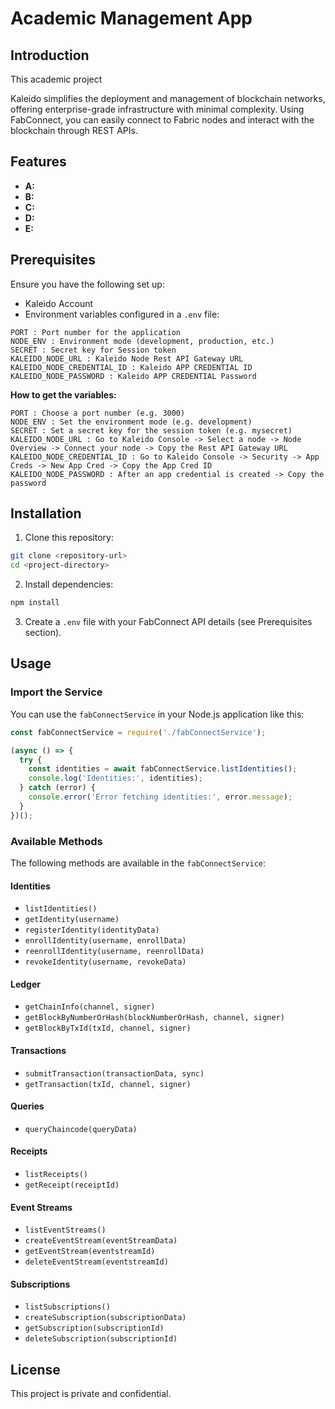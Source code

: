 # Academic Management App

## Introduction

This academic project

Kaleido simplifies the deployment and management of blockchain networks, offering enterprise-grade infrastructure with minimal complexity. Using FabConnect, you can easily connect to Fabric nodes and interact with the blockchain through REST APIs.

## Features

- **A:** 
- **B:** 
- **C:**
- **D:**
- **E:**

## Prerequisites

Ensure you have the following set up:

- Kaleido Account
- Environment variables configured in a `.env` file:

```
PORT : Port number for the application
NODE_ENV : Environment mode (development, production, etc.)
SECRET : Secret key for Session token
KALEIDO_NODE_URL : Kaleido Node Rest API Gateway URL
KALEIDO_NODE_CREDENTIAL_ID : Kaleido APP CREDENTIAL ID
KALEIDO_NODE_PASSWORD : Kaleido APP CREDENTIAL Password
```
**How to get the variables:**
```
PORT : Choose a port number (e.g. 3000)
NODE_ENV : Set the environment mode (e.g. development)
SECRET : Set a secret key for the session token (e.g. mysecret)
KALEIDO_NODE_URL : Go to Kaleido Console -> Select a node -> Node Overview -> Connect your node -> Copy the Rest API Gateway URL
KALEIDO_NODE_CREDENTIAL_ID : Go to Kaleido Console -> Security -> App Creds -> New App Cred -> Copy the App Cred ID
KALEIDO_NODE_PASSWORD : After an app credential is created -> Copy the password
```

## Installation

1. Clone this repository:

```bash
git clone <repository-url>
cd <project-directory>
```

2. Install dependencies:

```bash
npm install
```

3. Create a `.env` file with your FabConnect API details (see Prerequisites section).

## Usage

### Import the Service

You can use the `fabConnectService` in your Node.js application like this:

```javascript
const fabConnectService = require('./fabConnectService');

(async () => {
  try {
    const identities = await fabConnectService.listIdentities();
    console.log('Identities:', identities);
  } catch (error) {
    console.error('Error fetching identities:', error.message);
  }
})();
```

### Available Methods

The following methods are available in the `fabConnectService`:

#### Identities

- `listIdentities()`
- `getIdentity(username)`
- `registerIdentity(identityData)`
- `enrollIdentity(username, enrollData)`
- `reenrollIdentity(username, reenrollData)`
- `revokeIdentity(username, revokeData)`

#### Ledger

- `getChainInfo(channel, signer)`
- `getBlockByNumberOrHash(blockNumberOrHash, channel, signer)`
- `getBlockByTxId(txId, channel, signer)`

#### Transactions

- `submitTransaction(transactionData, sync)`
- `getTransaction(txId, channel, signer)`

#### Queries

- `queryChaincode(queryData)`

#### Receipts

- `listReceipts()`
- `getReceipt(receiptId)`

#### Event Streams

- `listEventStreams()`
- `createEventStream(eventStreamData)`
- `getEventStream(eventstreamId)`
- `deleteEventStream(eventstreamId)`

#### Subscriptions

- `listSubscriptions()`
- `createSubscription(subscriptionData)`
- `getSubscription(subscriptionId)`
- `deleteSubscription(subscriptionId)`

## License

This project is private and confidential.

